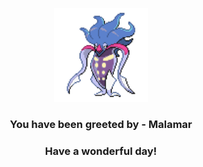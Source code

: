 <p align="center">
    <img src="https://raw.githubusercontent.com/PokeAPI/sprites/master/sprites/pokemon/687.png" width="150" height="150">
</p>
<h3 align="center">You have been greeted by - <b>Malamar</b></h3>
<h3 align="center">Have a wonderful day!</h3>
